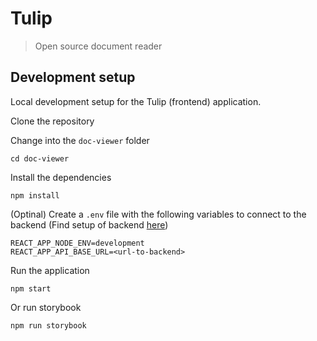 # Tulip

> Open source document reader

## Development setup

Local development setup for the Tulip (frontend) application.

Clone the repository

Change into the `doc-viewer` folder

    cd doc-viewer

Install the dependencies

    npm install

(Optinal) Create a `.env` file with the following variables to connect to the backend (Find setup of backend [here](https://github.com/tulip-florist/tulip-backend))

```
REACT_APP_NODE_ENV=development
REACT_APP_API_BASE_URL=<url-to-backend>
```

Run the application

    npm start

Or run storybook

    npm run storybook

